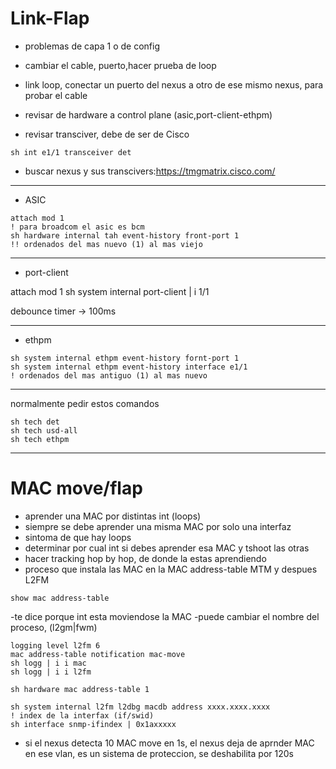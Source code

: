 # Link-Flap
- problemas de capa 1 o de config

- cambiar el cable, puerto,hacer prueba de loop
- link loop, conectar un puerto del nexus a otro de ese mismo nexus, para probar el cable

- revisar de hardware a control plane (asic,port-client-ethpm)

- revisar transciver, debe de ser de Cisco
```
sh int e1/1 transceiver det
```
- buscar nexus y sus transcivers:https://tmgmatrix.cisco.com/

----
- ASIC
```
attach mod 1
! para broadcom el asic es bcm
sh hardware internal tah event-history front-port 1
!! ordenados del mas nuevo (1) al mas viejo
```
----
- port-client

attach mod 1
sh system internal port-client | i 1/1


debounce timer -> 100ms

----
- ethpm
```
sh system internal ethpm event-history fornt-port 1
sh system internal ethpm event-history interface e1/1
! ordenados del mas antiguo (1) al mas nuevo
```
----
normalmente pedir estos comandos
```
sh tech det
sh tech usd-all
sh tech ethpm
```

----

# MAC move/flap

- aprender una MAC por distintas int (loops)
- siempre se debe aprender una misma MAC por solo una interfaz
- sintoma de que hay loops
- determinar por cual int si debes aprender esa MAC y tshoot las otras
 - hacer tracking hop by hop, de donde la estas aprendiendo
- proceso que instala las MAC en la MAC address-table MTM y despues L2FM
```
show mac address-table
```

-te dice porque int esta moviendose la MAC
-puede cambiar el nombre del proceso, (l2gm|fwm)
```
logging level l2fm 6
mac address-table notification mac-move
sh logg | i i mac
sh logg | i i l2fm
```
```
sh hardware mac address-table 1
```
```
sh system internal l2fm l2dbg macdb address xxxx.xxxx.xxxx
! index de la interfax (if/swid)
sh interface snmp-ifindex | 0x1axxxxx
```
- si el nexus detecta 10 MAC move en 1s, el nexus deja de aprnder MAC en ese vlan, es un sistema de proteccion, se deshabilita por 120s



 
